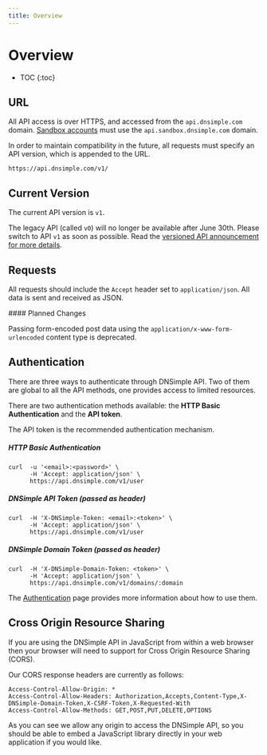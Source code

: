 ```yaml
---
title: Overview
---
```


# Overview

* TOC
{:toc}

## URL

All API access is over HTTPS, and accessed from the `api.dnsimple.com` domain. [Sandbox accounts](/sandbox/) must use the `api.sandbox.dnsimple.com` domain.

In order to maintain compatibility in the future, all requests must specify an API version, which is appended to the URL.

    https://api.dnsimple.com/v1/


## Current Version

The current API version is `v1`.

The legacy API (called `v0`) will no longer be available after June 30th. Please switch to API `v1` as soon as possible. Read the [versioned API announcement for more details](http://blog.dnsimple.com/2014/01/versioned-api/).


## Requests

All requests should include the `Accept` header set to `application/json`. All data is sent and received as JSON.

<warning>
#### Planned Changes

Passing form-encoded post data using the `application/x-www-form-urlencoded` content type is deprecated.
</warning>


## Authentication

There are three ways to authenticate through DNSimple API. Two of them are global to all the API methods, one provides access to limited resources.

There are two authentication methods available: the **HTTP Basic Authentication** and the **API token**.

<info>
The API token is the recommended authentication mechanism.
</info>

##### HTTP Basic Authentication

    curl  -u '<email>:<password>' \
          -H 'Accept: application/json' \
          https://api.dnsimple.com/v1/user

##### DNSimple API Token (passed as header)

    curl  -H 'X-DNSimple-Token: <email>:<token>' \
          -H 'Accept: application/json' \
          https://api.dnsimple.com/v1/user

##### DNSimple Domain Token (passed as header)

    curl  -H 'X-DNSimple-Domain-Token: <token>' \
          -H 'Accept: application/json' \
          https://api.dnsimple.com/v1/domains/:domain

The [Authentication](/authentication/) page provides more information about how to use them.


## Cross Origin Resource Sharing

If you are using the DNSimple API in JavaScript from within a web browser then your browser will need to support for Cross Origin Resource Sharing (CORS).

Our CORS response headers are currently as follows:

    Access-Control-Allow-Origin: *
    Access-Control-Allow-Headers: Authorization,Accepts,Content-Type,X-DNSimple-Domain-Token,X-CSRF-Token,X-Requested-With
    Access-Control-Allow-Methods: GET,POST,PUT,DELETE,OPTIONS

As you can see we allow any origin to access the DNSimple API, so you should be able to embed a JavaScript library directly in your web application if you would like.

